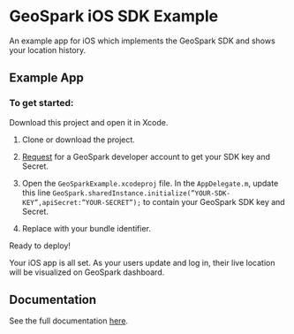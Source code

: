 # GeoSpark iOS SDK Example

An example app for iOS which implements the GeoSpark SDK and shows your location history.

## Example App

### To get started:

Download this project and open it in Xcode.

1. Clone or download the project.

2. [Request](https://geospark.co) for a GeoSpark developer account to get your SDK key and Secret.

3. Open the `GeoSparkExample.xcodeproj` file. In the  `AppDelegate.m`, update this line `GeoSpark.sharedInstance.initialize(”YOUR-SDK-KEY”,apiSecret:”YOUR-SECRET”);` to contain your GeoSpark SDK key and Secret.

4. Replace with your bundle identifier.

Ready to deploy! 

Your iOS app is all set. As your users update and log in, their live location will be visualized on GeoSpark dashboard.

## Documentation

See the full documentation [here](https://geospark.co/docs/ios).
